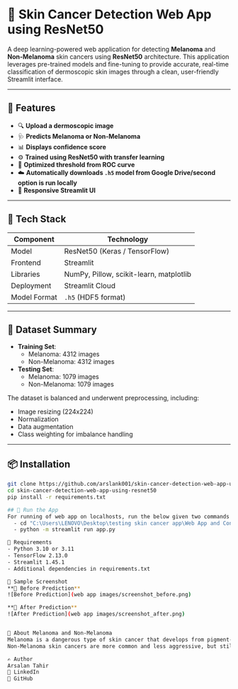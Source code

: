 # 🧠 Skin Cancer Detection Web App using ResNet50

A deep learning-powered web application for detecting **Melanoma** and **Non-Melanoma** skin cancers using **ResNet50** architecture. This application leverages pre-trained models and fine-tuning to provide accurate, real-time classification of dermoscopic skin images through a clean, user-friendly Streamlit interface.

---

## 📌 Features

- 🔍 **Upload a dermoscopic image**
- 🩺 **Predicts Melanoma or Non-Melanoma**
- 📊 **Displays confidence score**
- ⚙️ **Trained using ResNet50 with transfer learning**
- 🧪 **Optimized threshold from ROC curve**
- ☁️ **Automatically downloads `.h5` model from Google Drive/second option is run locally**
- 📱 **Responsive Streamlit UI**

---

## 🧰 Tech Stack

| Component       | Technology                |
|----------------|----------------------------|
| Model          | ResNet50 (Keras / TensorFlow) |
| Frontend       | Streamlit                  |
| Libraries      | NumPy, Pillow, scikit-learn, matplotlib |
| Deployment     | Streamlit Cloud            |
| Model Format   | `.h5` (HDF5 format)        |

---

## 🧬 Dataset Summary

- **Training Set**:
  - Melanoma: 4312 images
  - Non-Melanoma: 4312 images
- **Testing Set**:
  - Melanoma: 1079 images
  - Non-Melanoma: 1079 images

The dataset is balanced and underwent preprocessing, including:
- Image resizing (224x224)
- Normalization
- Data augmentation
- Class weighting for imbalance handling

---

## 📦 Installation

```bash
git clone https://github.com/arslank001/skin-cancer-detection-web-app-using-resnet50.git
cd skin-cancer-detection-web-app-using-resnet50
pip install -r requirements.txt

## 🚀 Run the App
For running of web app on localhosts, run the below given two commands in anaconda prompt:
  - cd "C:\Users\LENOVO\Desktop\testing skin cancer app\Web App and Connected Model"     (Path where your app.py file and melanoma_model.h5 file must exist)
  - python -m streamlit run app.py

🧾 Requirements
- Python 3.10 or 3.11
- TensorFlow 2.13.0
- Streamlit 1.45.1
- Additional dependencies in requirements.txt

📸 Sample Screenshot
**🔹 Before Prediction**
![Before Prediction](web app images/screenshot_before.png)

**🔹 After Prediction**
![After Prediction](web app images/screenshot_after.png)


🙋 About Melanoma and Non-Melanoma
Melanoma is a dangerous type of skin cancer that develops from pigment-containing cells. Early detection is vital.
Non-Melanoma skin cancers are more common and less aggressive, but still require medical attention.

✍️ Author
Arsalan Tahir
🔗 LinkedIn
🐙 GitHub
